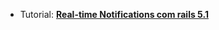 * Tutorial: **[Real-time Notifications com rails 5.1
](https://medium.com/@lorocha/real-time-notifications-com-rails-5-1-2761a40f7a1f)**
